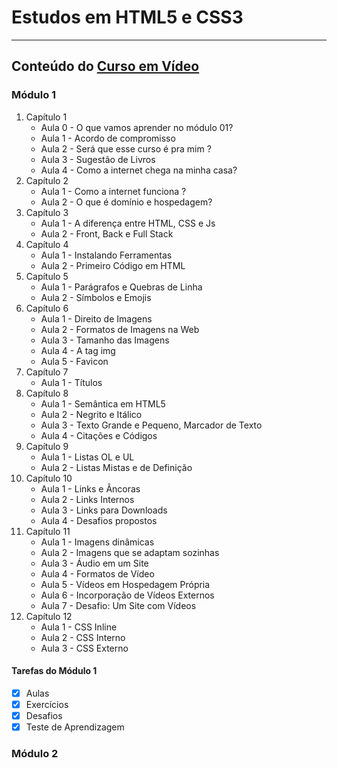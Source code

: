 # Estudos em HTML5 e CSS3
---
## Conteúdo do [Curso em Vídeo](https://cursoemvideo.com)

### Módulo 1
   1. Capítulo 1
      * Aula 0 - O que vamos aprender no módulo 01?
      * Aula 1 - Acordo de compromisso
      * Aula 2 - Será que esse curso é pra mim ?
      * Aula 3 - Sugestão de Livros
      * Aula 4 - Como a internet chega na minha casa?
   2. Capítulo 2
      * Aula 1 - Como a internet funciona ?
      * Aula 2 - O que é domínio e hospedagem?
   3. Capítulo 3
      * Aula 1 - A diferença entre HTML, CSS e Js
      * Aula 2 - Front, Back e Full Stack
   4. Capítulo 4
      * Aula 1 - Instalando Ferramentas
      * Aula 2 - Primeiro Código em HTML
   5. Capítulo 5
      * Aula 1 - Parágrafos e Quebras de Linha
      * Aula 2 - Símbolos e Emojis
   6. Capítulo 6
      * Aula 1 - Direito de Imagens
      * Aula 2 - Formatos de Imagens na Web
      * Aula 3 - Tamanho das Imagens
      * Aula 4 - A tag img
      * Aula 5 - Favicon
   7. Capítulo 7
      * Aula 1 - Títulos
   8. Capítulo 8
      * Aula 1 - Semântica em HTML5
      * Aula 2 - Negrito e Itálico
      * Aula 3 - Texto Grande e Pequeno, Marcador de Texto
      * Aula 4 - Citações e Códigos
   9. Capítulo 9
      * Aula 1 - Listas OL e UL
      * Aula 2 - Listas Mistas e de Definição
   9. Capítulo 10
      * Aula 1 - Links e Âncoras
      * Aula 2 - Links Internos
      * Aula 3 - Links para Downloads
      * Aula 4 - Desafios propostos
   9. Capítulo 11
      * Aula 1 - Imagens dinâmicas
      * Aula 2 - Imagens que se adaptam sozinhas
      * Aula 3 - Áudio em um Site
      * Aula 4 - Formatos de Vídeo
      * Aula 5 - Vídeos em Hospedagem Própria
      * Aula 6 - Incorporação de Vídeos Externos
      * Aula 7 - Desafio: Um Site com Vídeos
   9. Capítulo 12
      * Aula 1 - CSS Inline
      * Aula 2 - CSS Interno
      * Aula 3 - CSS Externo
#### Tarefas do Módulo 1
- [x] Aulas
- [x] Exercícios
- [x] Desafios
- [x] Teste de Aprendizagem
### Módulo 2

   
